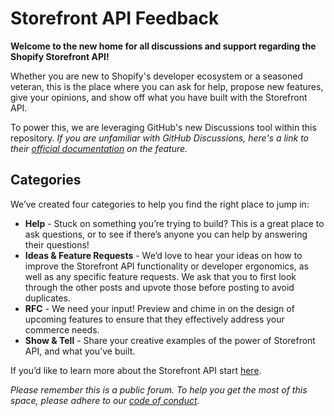 # Storefront API Feedback
**Welcome to the new home for all discussions and support regarding the Shopify Storefront API!**

Whether you are new to Shopify's developer ecosystem or a seasoned veteran, this is the place where you can ask for help, propose new features, give your opinions, and show off what you have built with the Storefront API. 

To power this, we are leveraging GitHub's new Discussions tool within this repository. *If you are unfamiliar with GitHub Discussions, here's a link to their [official documentation](https://docs.github.com/en/discussions) on the feature.*
 
## Categories

We’ve created four categories to help you find the right place to jump in:
* **Help** - Stuck on something you’re trying to build? This is a great place to ask questions, or to see if there’s anyone you can help by answering their questions! 
* **Ideas & Feature Requests** - We’d love to hear your ideas on how to improve the Storefront API functionality or developer ergonomics, as well as any specific feature requests. We ask that you to first look through the other posts and upvote those before posting to avoid duplicates.
* **RFC** - We need your input! Preview and chime in on the design of upcoming features to ensure that they effectively address your commerce needs.
* **Show & Tell** - Share your creative examples of the power of Storefront API, and what you’ve built.
 
If you’d like to learn more about the Storefront API start [here](https://shopify.dev/custom-storefronts/getting-started/storefront-api).

*Please remember this is a public forum. To help you get the most of this space, please adhere to our [code of conduct](https://github.com/Shopify/storefront-api-feedback/blob/main/CODE_OF_CONDUCT.md).* 
